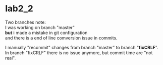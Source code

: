 # lab2_2
Two branches note:<br>
I was working on branch "master"<br>
<b>but</b> i made a mistake in git configuration<br>
and there is a end of line comversion issue in commits.<br>

I manually "recommit" changes from branch "master" to branch "<b>fixCRLF</b>".<br>
In branch "fixCRLF" there is no issue anymore, but commit time are "not real".<br>
